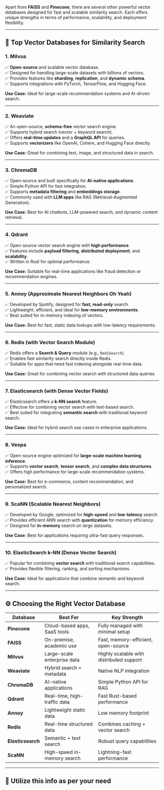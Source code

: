 Apart from **FAISS** and **Pinecone**, there are several other powerful vector databases designed for fast and scalable similarity search. Each offers unique strengths in terms of performance, scalability, and deployment flexibility.

---

## 🔎 **Top Vector Databases for Similarity Search**

### **1. Milvus**
✅ **Open-source** and scalable vector database.  
✅ Designed for handling large-scale datasets with billions of vectors.  
✅ Provides features like **sharding**, **replication**, and **dynamic schema**.  
✅ Supports integrations with PyTorch, TensorFlow, and Hugging Face.

**Use Case:** Ideal for large-scale recommendation systems and AI-driven search.  

---

### **2. Weaviate**
✅ An open-source, **schema-free** vector search engine.  
✅ Supports hybrid search (vector + keyword search).  
✅ Offers **real-time updates** and a **GraphQL API** for queries.  
✅ Supports **vectorizers** like OpenAI, Cohere, and Hugging Face directly.  

**Use Case:** Great for combining text, image, and structured data in search.  

---

### **3. ChromaDB**
✅ Open-source and built specifically for **AI-native applications**.  
✅ Simple Python API for fast integration.  
✅ Supports **metadata filtering** and **embeddings storage**.  
✅ Commonly used with **LLM apps** like RAG (Retrieval-Augmented Generation).  

**Use Case:** Best for AI chatbots, LLM-powered search, and dynamic content retrieval.  

---

### **4. Qdrant**
✅ Open-source vector search engine with **high performance**.  
✅ Features include **payload filtering**, **distributed deployment**, and **scalability**.  
✅ Written in Rust for optimal performance.  

**Use Case:** Suitable for real-time applications like fraud detection or recommendation engines.  

---

### **5. Annoy (Approximate Nearest Neighbors Oh Yeah)**
✅ Developed by Spotify, designed for **fast, read-only** search.  
✅ Lightweight, efficient, and ideal for **low-memory environments**.  
✅ Best suited for in-memory indexing of vectors.  

**Use Case:** Best for fast, static data lookups with low-latency requirements.  

---

### **6. Redis (with Vector Search Module)**
✅ Redis offers a **Search & Query** module (e.g., `RediSearch`).  
✅ Enables fast similarity search directly inside Redis.  
✅ Suitable for apps that need fast indexing alongside real-time data.  

**Use Case:** Great for combining vector search with structured data queries.  

---

### **7. Elasticsearch (with Dense Vector Fields)**
✅ Elasticsearch offers a **k-NN search** feature.  
✅ Effective for combining vector search with text-based search.  
✅ Best suited for integrating **semantic search** with traditional keyword search.  

**Use Case:** Ideal for hybrid search use cases in enterprise applications.  

---

### **8. Vespa**
✅ Open-source engine optimized for **large-scale machine learning inference**.  
✅ Supports **vector search**, **tensor search**, and **complex data structures**.  
✅ Offers high performance for large-scale recommendation systems.  

**Use Case:** Best for e-commerce, content recommendation, and personalized search.  

---

### **9. ScaNN (Scalable Nearest Neighbors)**
✅ Developed by Google, optimized for **high-speed** and **low-latency** search.  
✅ Provides efficient ANN search with **quantization** for memory efficiency.  
✅ Designed for **in-memory** search on large datasets.  

**Use Case:** Best for applications requiring ultra-fast query responses.  

---

### **10. ElasticSearch k-NN (Dense Vector Search)**
✅ Popular for combining **vector search** with traditional search capabilities.  
✅ Provides flexible filtering, ranking, and sorting mechanisms.  

**Use Case:** Ideal for applications that combine semantic and keyword search.  

---

## ⚙️ **Choosing the Right Vector Database**
| **Database**   | **Best For**                 | **Key Strength** |
|----------------|------------------------------|-------------------|
| **Pinecone**      | Cloud-based apps, SaaS tools | Fully managed with minimal setup |
| **FAISS**          | On-premise, academic use     | Fast, memory-efficient, open-source |
| **Milvus**         | Large-scale enterprise data  | Highly scalable with distributed support |
| **Weaviate**       | Hybrid search + metadata     | Native NLP integration |
| **ChromaDB**       | AI-native applications       | Simple Python API for RAG |
| **Qdrant**         | Real-time, high-traffic data | Fast Rust-based performance |
| **Annoy**           | Lightweight static data      | Low memory footprint |
| **Redis**           | Real-time structured data    | Combines caching + vector search |
| **Elasticsearch**   | Semantic + text search       | Robust query capabilities |
| **ScaNN**           | High-speed in-memory search  | Lightning-fast performance |

---

## 🚀 Utilize this info as per your need